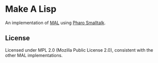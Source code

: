 # Make A Lisp

An implementation of [MAL](https://github.com/kanaka/mal) using [Pharo
Smalltalk](http://pharo.org/).

## License

Licensed under MPL 2.0 (Mozilla Public License 2.0), consistent with
the other MAL implementations.

